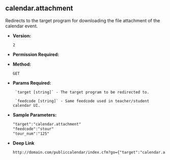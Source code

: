**calendar.attachment**
----
  Redirects to the target program for downloading the file attachment of the calendar event.

* **Version:**

  	`2`

* **Permission Required:**

  	

* **Method:**

  	`GET`
  
* **Params Required:**

	   `target [string]` - The target program to be redirected to.

	   `feedcode [string]` - Same feedcode used in teacher/student calendar UI.

* **Sample Parameters:**

	```HTML
	"target":"calendar.attachment"
	"feedcode":"stour"
	"tour_num":"125"
	```

* **Deep Link**

	```HTML
	http://domain.com/publiccalendar/index.cfm?go={"target":"calendar.attachment","feedcode":"stour","tour_num":"125"}
	```
